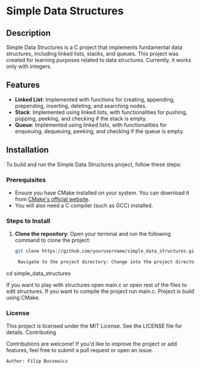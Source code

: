 # Simple Data Structures

## Description
Simple Data Structures is a C project that implements fundamental data structures, including linked lists, stacks, and queues. This project was created for learning purposes related to data structures. Currently, it works only with integers. 

## Features
- **Linked List**: Implemented with functions for creating, appending, prepending, inserting, deleting, and searching nodes.
- **Stack**: Implemented using linked lists, with functionalities for pushing, popping, peeking, and checking if the stack is empty.
- **Queue**: Implemented using linked lists, with functionalities for enqueuing, dequeuing, peeking, and checking if the queue is empty.

## Installation

To build and run the Simple Data Structures project, follow these steps:

### Prerequisites
- Ensure you have CMake installed on your system. You can download it from [CMake's official website](https://cmake.org/download/).
- You will also need a C compiler (such as GCC) installed.

### Steps to Install

1. **Clone the repository**:
   Open your terminal and run the following command to clone the project:
   ```bash
   git clone https://github.com/yourusername/simple_data_structures.git

    Navigate to the project directory: Change into the project directory:


cd simple_data_structures
 
If you want to play with structures open main.c or open rest of the files to edit structures. If you want to compile the project run main.c. Project is build using CMake.

### License

This project is licensed under the MIT License. See the LICENSE file for details.
Contributing

Contributions are welcome! If you'd like to improve the project or add features, feel free to submit a pull request or open an issue.

    Author: Filip Buszewicz 
